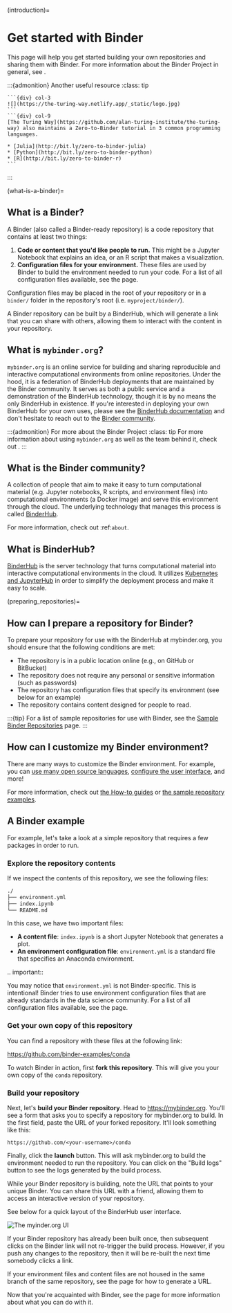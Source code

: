 (introduction)=
# Get started with Binder

This page will help you get started building your own repositories and sharing them with Binder. For more information about the Binder Project in general, see [](../about/about).

:::{admonition} Another useful resource
:class: tip

````{div} row
```{div} col-3
![](https://the-turing-way.netlify.app/_static/logo.jpg)
```
```{div} col-9
[The Turing Way](https://github.com/alan-turing-institute/the-turing-way) also maintains a Zero-to-Binder tutorial in 3 common programming languages.

* [Julia](http://bit.ly/zero-to-binder-julia)
* [Python](http://bit.ly/zero-to-binder-python)
* [R](http://bit.ly/zero-to-binder-r)
```
````
:::

(what-is-a-binder)=

## What is a Binder?

A Binder (also called a Binder-ready repository) is a code repository that
contains at least two things:

1. **Code or content that you'd like people to run.** This might be a
   Jupyter Notebook that explains an idea, or an R script that makes a
   visualization.
2. **Configuration files for your environment.** These files are used
   by Binder to build the environment needed to run your code.
   For a list of all configuration files available, see the
   [](config-files) page.

Configuration files may be placed in the root of
your repository or in a `binder/` folder in the repository's root
(i.e. `myproject/binder/`).

A Binder repository can be built by a BinderHub, which will generate a
link that you can share with others, allowing them to interact with the
content in your repository.


## What is `mybinder.org`?

`mybinder.org` is an online service for building and sharing reproducible and interactive
computational environments from online repositories. Under the hood, it is a
federation of BinderHub deployments that are maintained by the
Binder community. It serves as both a public service and a demonstration
of the BinderHub technology, though it is by no means the only BinderHub
in existence. If you're interested in deploying your own BinderHub for your
own uses, please see the [BinderHub documentation][BinderHub]
and don't hesitate to reach out to the [Binder community](https://gitter.im/jupyterhub/binder).

:::{admonition} For more about the Binder Project
:class: tip
For more information about using `mybinder.org` as well as the team behind it,
check out [](about).
:::

## What is the Binder community?

A collection of people that aim to make it easy to turn
computational material (e.g. Jupyter notebooks, R scripts, and environment
files) into computational environments (a Docker image) and serve this
environment through the cloud. The underlying technology that manages this
process is called [BinderHub][BinderHub].

For more information, check out :ref:`about`.

## What is BinderHub?

[BinderHub][BinderHub] is the server technology that
turns computational material into
interactive computational environments in the cloud. It utilizes
[Kubernetes and JupyterHub](https://z2jh.jupyter.org) in order to
simplify the deployment process and make it easy to scale.

(preparing_repositories)=

## How can I prepare a repository for Binder?

To prepare your repository for use with the BinderHub at mybinder.org, you should ensure that the following conditions are met:

* The repository is in a public location online (e.g., on GitHub or BitBucket)
* The repository does not require any personal or sensitive information
  (such as passwords)
* The repository has configuration files that specify its environment
  (see below for an example)
* The repository contains content designed for people to read.

:::{tip}
For a list of sample repositories for use with Binder, see the
[Sample Binder Repositories](examples/sample_repos) page.
:::

## How can I customize my Binder environment?

There are many ways to customize the Binder environment.
For example, you can [use many open source languages](howto/languages.rst), [configure the user interface](howto/user_interface.rst), and more!

For more information, check out [the How-to guides](../howto/index.md) or [the sample repository examples](../examples/index.md).

## A Binder example

For example, let's take a look at a simple repository that requires a
few packages in order to run.

### Explore the repository contents

If we inspect the contents of this repository,
we see the following files:

```bash
./
├── environment.yml
├── index.ipynb
└── README.md
```

In this case, we have two important files:

* **A content file**: `index.ipynb` is a short Jupyter Notebook that
  generates a plot.
* **An environment configuration file**: `environment.yml` is a standard
  file that specifies an Anaconda environment.

.. important::

   You may notice that `environment.yml` is not Binder-specific. This is
   intentional! Binder tries to use environment configuration files that are
   already standards in the data science community. For a list of all
   configuration files available, see the [](config-files) page.

### Get your own copy of this repository

You can find a repository with these files at the following link:

<https://github.com/binder-examples/conda>

To watch Binder in action, first **fork this repository**. This will
give you your own copy of the `conda` repository.

### Build your repository

Next, let's **build your Binder repository**. Head to <https://mybinder.org>.
You'll see a form that asks you to specify a repository for mybinder.org to
build. In the first field, paste the URL of your forked repository. It'll look
something like this:

```
https://github.com/<your-username>/conda
```

Finally, click the **launch** button. This will ask mybinder.org to
build the environment needed to run the repository. You can click on the
"Build logs" button to see the logs generated by the build process.

While your Binder repository is building, note the URL that points to your unique Binder.
You can share this URL with a friend, allowing them to access an interactive
version of your repository.

See below for a quick layout of the BinderHub user interface.

![The myinder.org UI](_static/images/mybinder-ui-start.png)

If your Binder repository has already been built once, then subsequent clicks on
the Binder link will not re-trigger the build process. However, if you
push any changes to the repository, then it will be re-built the next time
somebody clicks a link.

If your environment files and content files are not housed in the same branch of the same repository, see the [](external_binder_setup) page for how to generate a URL.

Now that you're acquainted with Binder, see the [](using-binder) page
for more information about what you can do with it.

[BinderHub]: https://binderhub.readthedocs.io/en/latest

